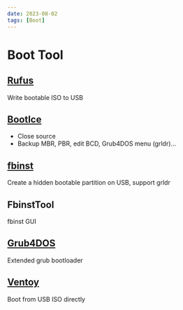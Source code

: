 ```yaml
---
date: 2023-08-02
tags: [Boot]
---
```


# Boot Tool

## [Rufus](http://rufus.akeo.ie/)

Write bootable ISO to USB

## [BootIce](http://bbs.wuyou.net/forum.php?mod=viewthread&tid=57675)

- Close source
- Backup MBR, PBR, edit BCD, Grub4DOS menu (grldr)...

## [fbinst](http://download.gna.org/grubutil/)

Create a hidden bootable partition on USB, support grldr

## FbinstTool

fbinst GUI

## [Grub4DOS](https://github.com/chenall/grub4dos)

Extended grub bootloader

## [Ventoy](https://github.com/ventoy/Ventoy)

Boot from USB ISO directly
